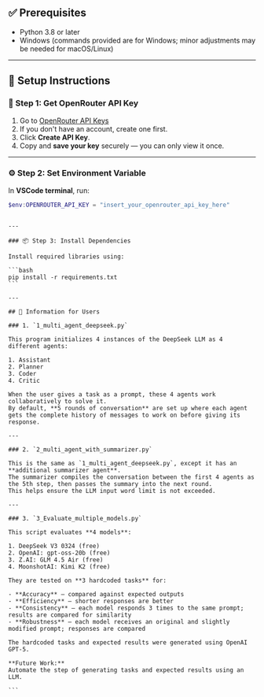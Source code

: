 ## ✅ Prerequisites

- Python 3.8 or later
- Windows (commands provided are for Windows; minor adjustments may be needed for macOS/Linux)

---

## 🚀 Setup Instructions

### 🔑 Step 1: Get OpenRouter API Key

1. Go to [OpenRouter API Keys](https://openrouter.ai/settings/keys)
2. If you don't have an account, create one first.
3. Click **Create API Key**.
4. Copy and **save your key** securely — you can only view it once.

---

### ⚙️ Step 2: Set Environment Variable

In **VSCode terminal**, run:

```powershell
$env:OPENROUTER_API_KEY = "insert_your_openrouter_api_key_here"
```

````

---

### 📦 Step 3: Install Dependencies

Install required libraries using:

```bash
pip install -r requirements.txt
```

---

## 📄 Information for Users

### 1. `1_multi_agent_deepseek.py`

This program initializes 4 instances of the DeepSeek LLM as 4 different agents:

1. Assistant
2. Planner
3. Coder
4. Critic

When the user gives a task as a prompt, these 4 agents work collaboratively to solve it.
By default, **5 rounds of conversation** are set up where each agent gets the complete history of messages to work on before giving its response.

---

### 2. `2_multi_agent_with_summarizer.py`

This is the same as `1_multi_agent_deepseek.py`, except it has an **additional summarizer agent**.
The summarizer compiles the conversation between the first 4 agents as the 5th step, then passes the summary into the next round.
This helps ensure the LLM input word limit is not exceeded.

---

### 3. `3_Evaluate_multiple_models.py`

This script evaluates **4 models**:

1. DeepSeek V3 0324 (free)
2. OpenAI: gpt-oss-20b (free)
3. Z.AI: GLM 4.5 Air (free)
4. MoonshotAI: Kimi K2 (free)

They are tested on **3 hardcoded tasks** for:

- **Accuracy** — compared against expected outputs
- **Efficiency** — shorter responses are better
- **Consistency** — each model responds 3 times to the same prompt; results are compared for similarity
- **Robustness** — each model receives an original and slightly modified prompt; responses are compared

The hardcoded tasks and expected results were generated using OpenAI GPT-5.

**Future Work:**
Automate the step of generating tasks and expected results using an LLM.

```
````
